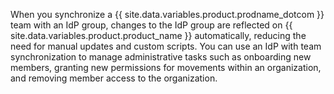 When you synchronize a {{ site.data.variables.product.prodname_dotcom }} team with an IdP group, changes to the IdP group are reflected on {{ site.data.variables.product.product_name }} automatically, reducing the need for manual updates and custom scripts. You can use an IdP with team synchronization to manage administrative tasks such as onboarding new members, granting new permissions for movements within an organization, and removing member access to the organization.
